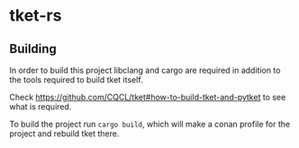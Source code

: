 # tket-rs

## Building

In order to build this project libclang and cargo are required in addition to the tools required to build tket itself.

Check https://github.com/CQCL/tket#how-to-build-tket-and-pytket to see what is required.

To build the project run `cargo build`, which will make a conan profile for the project and rebuild tket there.
